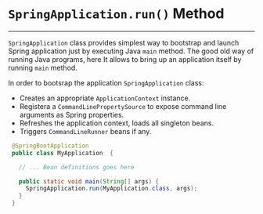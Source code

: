 # `SpringApplication.run()` Method
---
`SpringApplication` class provides simplest way to bootstrap and launch Spring application just by executing Java `main` method. The good old way of running Java programs, here It allows to bring up an application itself by running `main` method.

In order to bootsrap the application `SpringApplication` class:
- Creates an appropriate `ApplicationContext` instance.
- Registera a `CommandLinePropertySource` to expose command line arguments as Spring properties.
- Refreshes the application context, loads all singleton beans.
- Triggers `CommandLineRunner` beans if any.

```java
 @SpringBootApplication
 public class MyApplication  {

   // ... Bean definitions goes here

   public static void main(String[] args) {
     SpringApplication.run(MyApplication.class, args);
   }
 }
```